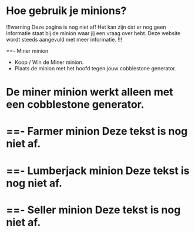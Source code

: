 # Hoe gebruik je minions?

!!!warning Deze pagina is nog niet af!
Het kan zijn dat er nog geen informatie staat bij de minion waar jij een vraag over hebt.
Deze website wordt steeds aangevuld met meer informatie.
!!!

==- Miner minion
- Koop / Win de Miner minion.
- Plaats de minion met het hoofd tegen jouw cobblestone generator.

**De miner minion werkt alleen met een cobblestone generator.**
===

==- Farmer minion
Deze tekst is nog niet af.
===
==- Lumberjack minion
Deze tekst is nog niet af.
===
==- Seller minion
Deze tekst is nog niet af.
===
